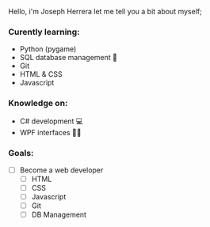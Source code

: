 Hello, i'm Joseph Herrera let me tell you a bit about myself;

### Curently learning:
- Python (pygame)
- SQL database management 💾
- Git
- HTML & CSS
- Javascript

### Knowledge on:
- C# development 💻
- WPF interfaces 👨‍💻

### Goals:
- ☐ Become a web developer
  - ☐ HTML
  - ☐ CSS
  - ☐ Javascript
  - ☐ Git
  - ☐ DB Management
